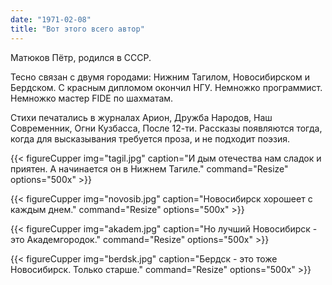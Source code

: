 ```yaml
---
date: "1971-02-08"
title: "Вот этого всего автор"
---
```


Матюков Пётр, родился в СССР. 

Тесно связан с двумя городами: Нижним Тагилом, Новосибирском и Бердском. С красным дипломом окончил НГУ. Немножко программист. Немножко мастер FIDE по шахматам. 

Стихи печатались в журналах Арион, Дружба Народов, Наш Современник, Огни Кузбасса, После 12-ти. Рассказы появляются тогда, когда для высказывания требуется проза, и не подходит поэзия.

{{< figureCupper
img="tagil.jpg" 
caption="И дым отечества нам сладок и приятен. А начинается он в Нижнем Тагиле." 
command="Resize" 
options="500x" >}}

{{< figureCupper
img="novosib.jpg" 
caption="Новосибирск хорошеет с каждым днем." 
command="Resize" 
options="500x" >}}

{{< figureCupper
img="akadem.jpg" 
caption="Но лучший Новосибирск - это Академгородок." 
command="Resize" 
options="500x" >}}

{{< figureCupper
img="berdsk.jpg" 
caption="Бердск - это тоже Новосибирск. Только старше." 
command="Resize" 
options="500x" >}}